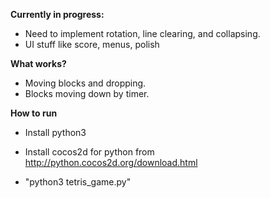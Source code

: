 **Currently in progress:**
* Need to implement rotation, line clearing, and collapsing.
* UI stuff like score, menus, polish

**What works?**
* Moving blocks and dropping. 
* Blocks moving down by timer.

**How to run**

- Install python3

- Install cocos2d for python from http://python.cocos2d.org/download.html

- "python3 tetris_game.py"

